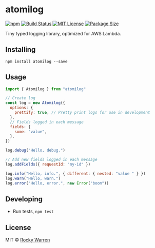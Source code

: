 # atomilog

[![npm](https://badgen.net/npm/v/atomilog)](https://www.npmjs.com/package/atomilog)
[![Build Status](https://travis-ci.org/therockstorm/atomilog.svg?branch=master)](https://travis-ci.org/therockstorm/atomilog)
[![MIT License](https://badgen.net/github/license/therockstorm/atomilog)](https://github.com/therockstorm/atomilog/blob/master/LICENSE)
[![Package Size](https://badgen.net/bundlephobia/minzip/atomilog)](https://bundlephobia.com/result?p=atomilog)

Tiny typed logging library, optimized for AWS Lambda.

## Installing

```shell
npm install atomilog --save
```

## Usage

```javascript
import { Atomilog } from "atomilog"

// Create log
const log = new Atomilog({
  options: {
    prettify: true, // Pretty print logs for use in development
  },
  // Fields logged in each message
  fields: {
    some: "value",
  },
})

log.debug("Hello, debug.")

// Add new fields logged in each message
log.addFields({ requestId: "my-id" })

log.info("Hello, info.", { different: { nested: "value " } })
log.warn("Hello, warn.")
log.error("Hello, error.", new Error("boom"))
```

## Developing

- Run tests, `npm test`

## License

MIT © [Rocky Warren](https://www.rocky.dev)
